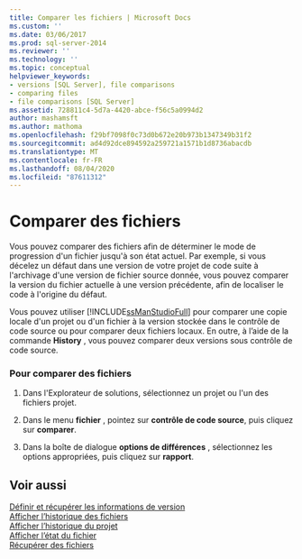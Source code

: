 ```yaml
---
title: Comparer les fichiers | Microsoft Docs
ms.custom: ''
ms.date: 03/06/2017
ms.prod: sql-server-2014
ms.reviewer: ''
ms.technology: ''
ms.topic: conceptual
helpviewer_keywords:
- versions [SQL Server], file comparisons
- comparing files
- file comparisons [SQL Server]
ms.assetid: 728811c4-5d7a-4420-abce-f56c5a0994d2
author: mashamsft
ms.author: mathoma
ms.openlocfilehash: f29bf7098f0c73d0b672e20b973b1347349b31f2
ms.sourcegitcommit: ad4d92dce894592a259721a1571b1d8736abacdb
ms.translationtype: MT
ms.contentlocale: fr-FR
ms.lasthandoff: 08/04/2020
ms.locfileid: "87611312"
---
```

# <a name="compare-files"></a>Comparer des fichiers
  Vous pouvez comparer des fichiers afin de déterminer le mode de progression d'un fichier jusqu'à son état actuel. Par exemple, si vous décelez un défaut dans une version de votre projet de code suite à l'archivage d'une version de fichier source donnée, vous pouvez comparer la version du fichier actuelle à une version précédente, afin de localiser le code à l'origine du défaut.  
  
 Vous pouvez utiliser [!INCLUDE[ssManStudioFull](../includes/ssmanstudiofull-md.md)] pour comparer une copie locale d'un projet ou d'un fichier à la version stockée dans le contrôle de code source ou pour comparer deux fichiers locaux. En outre, à l’aide de la commande **History** , vous pouvez comparer deux versions sous contrôle de code source.  
  
### <a name="to-compare-files"></a>Pour comparer des fichiers  
  
1.  Dans l'Explorateur de solutions, sélectionnez un projet ou l'un des fichiers projet.  
  
2.  Dans le menu **fichier** , pointez sur **contrôle de code source**, puis cliquez sur **comparer**.  
  
3.  Dans la boîte de dialogue **options de différences** , sélectionnez les options appropriées, puis cliquez sur **rapport**.  
  
## <a name="see-also"></a>Voir aussi  
 [Définir et récupérer les informations de version](../../2014/database-engine/set-and-retrieve-version-information.md)   
 [Afficher l’historique des fichiers](../../2014/database-engine/view-file-history.md)   
 [Afficher l’historique du projet](../../2014/database-engine/view-project-history.md)   
 [Afficher l’état du fichier](../../2014/database-engine/view-file-status.md)   
 [Récupérer des fichiers](../../2014/database-engine/retrieve-files.md)  
  
  
